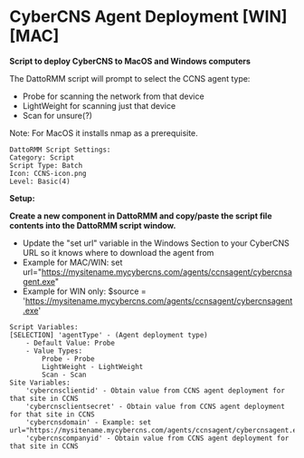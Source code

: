 # CyberCNS Agent Deployment [WIN][MAC]
**Script to deploy CyberCNS to MacOS and Windows computers**

The DattoRMM script will prompt to select the CCNS agent type:
  - Probe for scanning the network from that device
  - LightWeight for scanning just that device
  - Scan for unsure(?)
  
  Note: For MacOS it installs nmap as a prerequisite.

```
DattoRMM Script Settings:
Category: Script
Script Type: Batch
Icon: CCNS-icon.png
Level: Basic(4)
```
**Setup:**

**Create a new component in DattoRMM and copy/paste the script file contents into the DattoRMM script window.**
 - Update the "set url" variable in the Windows Section to your CyberCNS URL so it knows where to download the agent from
 - Example for MAC/WIN: set url="https://mysitename.mycybercns.com/agents/ccnsagent/cybercnsagent.exe"
 - Example for WIN only: $source = 'https://mysitename.mycybercns.com/agents/ccnsagent/cybercnsagent.exe' 
	
```
Script Variables:
[SELECTION] 'agentType' - (Agent deployment type)
	- Default Value: Probe
	- Value Types:
		Probe - Probe
		LightWeight - LightWeight
		Scan - Scan
Site Variables:
	'cybercnsclientid' - Obtain value from CCNS agent deployment for that site in CCNS
	'cybercnsclientsecret' - Obtain value from CCNS agent deployment for that site in CCNS
	'cybercnsdomain' - Example: set url="https://mysitename.mycybercns.com/agents/ccnsagent/cybercnsagent.exe"
	'cybercnscompanyid' - Obtain value from CCNS agent deployment for that site in CCNS
```
